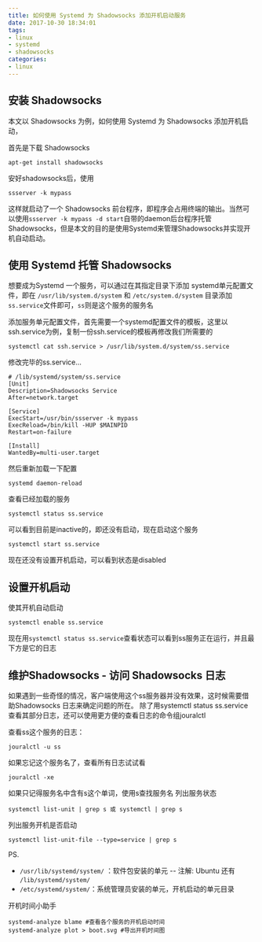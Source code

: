 ```yaml
---
title: 如何使用 Systemd 为 Shadowsocks 添加开机启动服务
date: 2017-10-30 18:34:01
tags:
- linux
- systemd
- shadowsocks
categories:
- linux
---
```


## 安装 Shadowsocks 

本文以 Shadowsocks 为例，如何使用 Systemd 为 Shadowsocks 添加开机启动，

首先是下载 Shadowsocks

```shell
apt-get install shadowsocks
```

安好shadowsocks后，使用

```
ssserver -k mypass
```
这样就启动了一个 Shadowsocks 前台程序，即程序会占用终端的输出。当然可以使用`ssserver -k mypass -d start`自带的daemon后台程序托管Shadowsocks，但是本文的目的是使用Systemd来管理Shadowsocks并实现开机自动启动。

## 使用 Systemd 托管 Shadowsocks

想要成为Systemd 一个服务，可以通过在其指定目录下添加 systemd单元配置文件，即在
`/usr/lib/system.d/system` 和 `/etc/system.d/system` 目录添加
`ss.service`文件即可，`ss`则是这个服务的服务名

添加服务单元配置文件，首先需要一个systemd配置文件的模板，这里以ssh.service为例，复制一份ssh.service的模板再修改我们所需要的

```
systemctl cat ssh.service > /usr/lib/system.d/system/ss.service
```

修改完毕的ss.service...

```
# /lib/systemd/system/ss.service
[Unit]
Description=Shadowsocks Service
After=network.target

[Service]
ExecStart=/usr/bin/ssserver -k mypass
ExecReload=/bin/kill -HUP $MAINPID
Restart=on-failure

[Install]
WantedBy=multi-user.target
```

然后重新加载一下配置

```
systemd daemon-reload
```

查看已经加载的服务

```
systemctl status ss.service
```
可以看到目前是inactive的，即还没有启动，现在启动这个服务
```
systemctl start ss.service
```
现在还没有设置开机启动，可以看到状态是disabled

## 设置开机启动

使其开机自动启动
```
systemctl enable ss.service
```
现在用`systemctl status ss.service`查看状态可以看到ss服务正在运行，并且最下方是它的日志

## 维护Shadowsocks - 访问 Shadowsocks 日志

如果遇到一些奇怪的情况，客户端使用这个ss服务器并没有效果，这时候需要借助Shadowsocks 日志来确定问题的所在。
除了用systemctl status ss.service 查看其部分日志，还可以使用更方便的查看日志的命令组jouralctl

查看ss这个服务的日志：
```
jouralctl -u ss
```
如果忘记这个服务名了，查看所有日志试试看
```
jouralctl -xe
```
如果只记得服务名中含有s这个单词，使用s查找服务名
列出服务状态
```
systemctl list-unit | grep s 或 systemctl | grep s
```
列出服务开机是否启动
```
systemctl list-unit-file --type=service | grep s
```


PS.
+ `/usr/lib/systemd/system/` ：软件包安装的单元
-- 注解: Ubuntu 还有 `/lib/systemd/system/`
+ `/etc/systemd/system/`：系统管理员安装的单元，开机启动的单元目录  

开机时间小助手
```
systemd-analyze blame #查看各个服务的开机启动时间
systemd-analyze plot > boot.svg #导出开机时间图
```